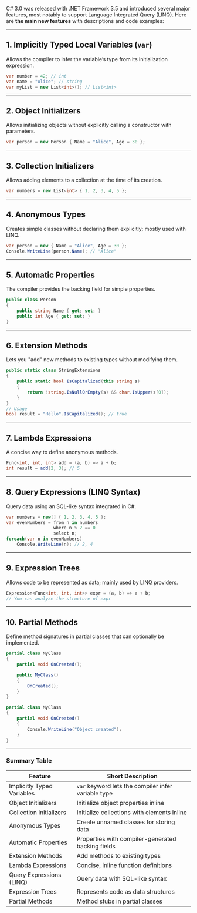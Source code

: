 C# 3.0 was released with .NET Framework 3.5 and introduced several major features, most notably to support Language Integrated Query (LINQ). Here are **the main new features** with descriptions and code examples:

---

## 1. **Implicitly Typed Local Variables (`var`)**

Allows the compiler to infer the variable’s type from its initialization expression.

```csharp
var number = 42; // int
var name = "Alice"; // string
var myList = new List<int>(); // List<int>
```

---

## 2. **Object Initializers**

Allows initializing objects without explicitly calling a constructor with parameters.

```csharp
var person = new Person { Name = "Alice", Age = 30 };
```

---

## 3. **Collection Initializers**

Allows adding elements to a collection at the time of its creation.

```csharp
var numbers = new List<int> { 1, 2, 3, 4, 5 };
```

---

## 4. **Anonymous Types**

Creates simple classes without declaring them explicitly; mostly used with LINQ.

```csharp
var person = new { Name = "Alice", Age = 30 };
Console.WriteLine(person.Name); // "Alice"
```

---

## 5. **Automatic Properties**

The compiler provides the backing field for simple properties.

```csharp
public class Person 
{
    public string Name { get; set; }
    public int Age { get; set; }
}
```

---

## 6. **Extension Methods**

Lets you "add" new methods to existing types without modifying them.

```csharp
public static class StringExtensions
{
    public static bool IsCapitalized(this string s)
    {
        return !string.IsNullOrEmpty(s) && char.IsUpper(s[0]);
    }
}
// Usage
bool result = "Hello".IsCapitalized(); // true
```

---

## 7. **Lambda Expressions**

A concise way to define anonymous methods.

```csharp
Func<int, int, int> add = (a, b) => a + b;
int result = add(2, 3); // 5
```

---

## 8. **Query Expressions (LINQ Syntax)**

Query data using an SQL-like syntax integrated in C#.

```csharp
var numbers = new[] { 1, 2, 3, 4, 5 };
var evenNumbers = from n in numbers
                  where n % 2 == 0
                  select n;
foreach(var n in evenNumbers) 
    Console.WriteLine(n); // 2, 4
```

---

## 9. **Expression Trees**

Allows code to be represented as data; mainly used by LINQ providers.

```csharp
Expression<Func<int, int, int>> expr = (a, b) => a + b;
// You can analyze the structure of expr
```

---

## 10. **Partial Methods**

Define method signatures in partial classes that can optionally be implemented.

```csharp
partial class MyClass
{
    partial void OnCreated();

    public MyClass()
    {
        OnCreated();
    }
}

partial class MyClass
{
    partial void OnCreated()
    {
        Console.WriteLine("Object created");
    }
}
```

---

### **Summary Table**

| Feature                        | Short Description                                 |
|--------------------------------|---------------------------------------------------|
| Implicitly Typed Variables     | `var` keyword lets the compiler infer variable type |
| Object Initializers            | Initialize object properties inline                |
| Collection Initializers        | Initialize collections with elements inline        |
| Anonymous Types                | Create unnamed classes for storing data            |
| Automatic Properties           | Properties with compiler-generated backing fields  |
| Extension Methods              | Add methods to existing types                      |
| Lambda Expressions             | Concise, inline function definitions               |
| Query Expressions (LINQ)       | Query data with SQL-like syntax                    |
| Expression Trees               | Represents code as data structures                 |
| Partial Methods                | Method stubs in partial classes                    |


